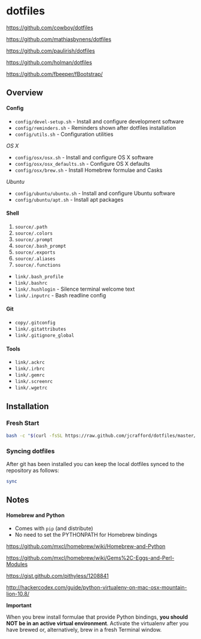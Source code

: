 # dotfiles

https://github.com/cowboy/dotfiles

https://github.com/mathiasbynens/dotfiles

https://github.com/paulirish/dotfiles

https://github.com/holman/dotfiles

https://github.com/fbeeper/fBootstrap/

## Overview

#### Config

* `config/devel-setup.sh` - Install and configure development software
* `config/reminders.sh` - Reminders shown after dotfiles installation
* `config/utils.sh` - Configuration utilities

_OS X_

* `config/osx/osx.sh` - Install and configure OS X software
* `config/osx/osx_defaults.sh` - Configure OS X defaults
* `config/osx/brew.sh` - Install Homebrew formulae and Casks

_Ubuntu_

* `config/ubuntu/ubuntu.sh` - Install and configure Ubuntu software
* `config/ubuntu/apt.sh` - Install apt packages

#### Shell

1. `source/.path`
2. `source/.colors`
3. `source/.prompt`
4. `source/.bash_prompt`
5. `source/.exports`
6. `source/.aliases`
7. `source/.functions`

* `link/.bash_profile`
* `link/.bashrc`
* `link/.hushlogin` - Silence terminal welcome text
* `link/.inputrc` - Bash readline config

#### Git

* `copy/.gitconfig`
* `link/.gitattributes`
* `link/.gitignore_global`

#### Tools

* `link/.ackrc`
* `link/.irbrc`
* `link/.gemrc`
* `link/.screenrc`
* `link/.wgetrc`

## Installation

### Fresh Start

```bash
bash -c "$(curl -fsSL https://raw.github.com/jcrafford/dotfiles/master/bin/dotfiles)" && source ~/.bashrc
```

### Syncing dotfiles

After git has been installed you can keep the local dotfiles synced to the repository as follows:

```bash
sync
```

## Notes

#### Homebrew and Python

  * Comes with ```pip``` (and distribute)
  * No need to set the PYTHONPATH for Homebrew bindings

https://github.com/mxcl/homebrew/wiki/Homebrew-and-Python

https://github.com/mxcl/homebrew/wiki/Gems%2C-Eggs-and-Perl-Modules

https://gist.github.com/pithyless/1208841

http://hackercodex.com/guide/python-virtualenv-on-mac-osx-mountain-lion-10.8/

__Important__

When you brew install formulae that provide Python bindings, **you should NOT be in an active virtual environment**.
Activate the virtualenv after you have brewed or, alternatively, brew in a fresh Terminal window.
